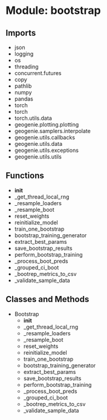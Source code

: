 # Module: bootstrap

## Imports

- json
- logging
- os
- threading
- concurrent.futures
- copy
- pathlib
- numpy
- pandas
- torch
- torch
- torch.utils.data
- geogenie.plotting.plotting
- geogenie.samplers.interpolate
- geogenie.utils.callbacks
- geogenie.utils.data
- geogenie.utils.exceptions
- geogenie.utils.utils

## Functions

- __init__
- _get_thread_local_rng
- _resample_loaders
- _resample_boot
- reset_weights
- reinitialize_model
- train_one_bootstrap
- bootstrap_training_generator
- extract_best_params
- save_bootstrap_results
- perform_bootstrap_training
- _process_boot_preds
- _grouped_ci_boot
- _bootrep_metrics_to_csv
- _validate_sample_data

## Classes and Methods

- Bootstrap
  - __init__
  - _get_thread_local_rng
  - _resample_loaders
  - _resample_boot
  - reset_weights
  - reinitialize_model
  - train_one_bootstrap
  - bootstrap_training_generator
  - extract_best_params
  - save_bootstrap_results
  - perform_bootstrap_training
  - _process_boot_preds
  - _grouped_ci_boot
  - _bootrep_metrics_to_csv
  - _validate_sample_data